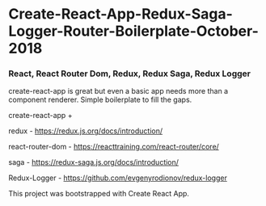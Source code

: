 # Create-React-App-Redux-Saga-Logger-Router-Boilerplate-October-2018
### React, React Router Dom, Redux, Redux Saga, Redux Logger


create-react-app is great but even a basic app needs more than a component renderer. Simple boilerplate to fill the gaps.

create-react-app +

redux - https://redux.js.org/docs/introduction/

react-router-dom - https://reacttraining.com/react-router/core/

saga - https://redux-saga.js.org/docs/introduction/

Redux-Logger - https://github.com/evgenyrodionov/redux-logger

This project was bootstrapped with Create React App. 


